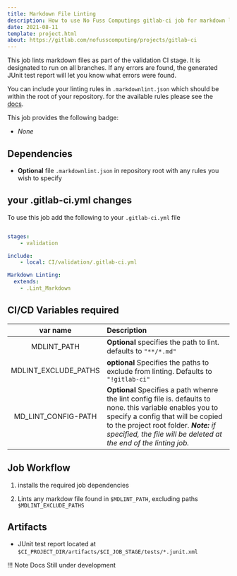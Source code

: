 ```yaml
---
title: Markdown File Linting
description: How to use No Fuss Computings gitlab-ci job for markdown linting
date: 2021-08-11
template: project.html
about: https://gitlab.com/nofusscomputing/projects/gitlab-ci
---
```


This job lints markdown files as part of the validation CI stage. It is designated to run on all branches. If any errors are found, the generated JUnit test report will let you know what errors were found.

You can include your linting rules in `.markdownlint.json` which should be within the root of your repository. for the available rules please see the [docs](https://github.com/DavidAnson/markdownlint/blob/main/README.md#rules--aliases).

This job provides the following badge:

- _None_


## Dependencies

- **Optional** file `.markdownlint.json` in repository root with any rules you wish to specify


## your .gitlab-ci.yml changes

To use this job add the following to your `.gitlab-ci.yml` file

``` yaml

stages:
    - validation

include:
    - local: CI/validation/.gitlab-ci.yml

Markdown Linting:
  extends:
    - .Lint_Markdown

```


## CI/CD Variables required

| var name | Description |
|:----:|:----|
| MDLINT_PATH | **Optional** specifies the path to lint. defaults to `"**/*.md"` |
| MDLINT_EXCLUDE_PATHS | **optional** Specifies the paths to exclude from linting. Defaults to `"!gitlab-ci"` |
| MD_LINT_CONFIG-PATH | **Optional** Specifies a path whenre the lint config file is. defaults to none. this variable enables you to specify a config that will be copied to the project root folder. ***Note:** if specified, the file will be deleted at the end of the linting job.*


## Job Workflow

1. installs the required job dependencies

1. Lints any markdow file found in `$MDLINT_PATH`, excluding paths `$MDLINT_EXCLUDE_PATHS`


## Artifacts

- JUnit test report located at `$CI_PROJECT_DIR/artifacts/$CI_JOB_STAGE/tests/*.junit.xml`

!!! Note
    Docs Still under development
